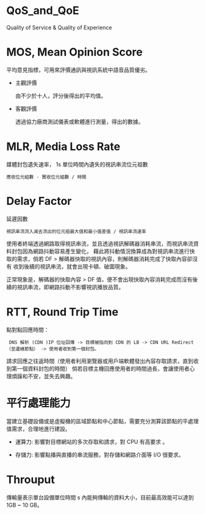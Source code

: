 # QoS_and_QoE
Quality of Service &amp; Quality of Experience

# MOS, Mean Opinion Score 

平均意見指標，可用來評價通訊與視訊系統中語音品質優劣。

* 主觀評價

  由不少於十人，評分後得出的平均值。

* 客觀評價

  透過協力廠商測試儀表或軟體進行測量，得出的數據。
  
# MLR, Media Loss Rate

  媒體封包遺失速率， 1s 單位時間內遺失的視訊串流位元祖數
  
    應收位元組數 - 實收位元組數 / 時間

# Delay Factor 

  延遲因數
  
    視訊串流流入減去流出的位元祖最大值和最小值差值 / 視訊串流速率
  
  使用者終端透過網路取得視訊串流，並且透過視訊解碼器消耗串流，而視訊串流資料封包因為網路抖動容易產生變化，
  藉此將抖動情況換算成為對視訊串流進行快取的需求，倘若 DF > 解碼器快取的視訊內容，則解碼器消耗完成了快取內容卻沒有
  收到後續的視訊串流，就會出現卡頓、破圖現象。
  
  正常現象是，解碼器的快取內容 > DF 值，便不會出現快取內容消耗完成而沒有後續的視訊串流，即網路抖動不影響視訊播放品質。

# RTT, Round Trip Time

  點對點回應時間：
  
     DNS 解析 (CDN )IP 位址回傳 -> 目標被指向到 CDN 的 LB -> CDN URL Redirect （至邊緣節點） -> 使用者收到第一個封包。

請求回應之往返時間（使用者利用瀏覽器或用戶端軟體發出內容存取請求，直到收到第一個資料封包的時間）
倘若目標主機回應使用者的時間過長，會讓使用者心理煩躁和不安，並失去興趣。

# 平行處理能力

當建立基礎設備或是虛擬機的區域節點和中心節點，需要充分測算該節點的平處理值需求，合理地進行建設。

* 運算力: 影響對目標網站的多次存取和請求，對 CPU 有高要求 。

* 存儲力: 影響點播與直播的串流服務，對存儲和網路介面等 I/O 很要求。

# Throuput

 傳輸量表示單台設備單位時間 s 內能夠傳輸的資料大小，目前最高效能可以達到 1GB ~ 10 GB。
 
 


